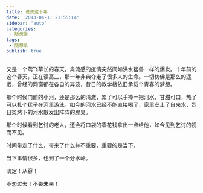 ```yaml
---
title: 说说这十年
date: '2013-04-11 21:55:14'
sidebar: 'auto'
categories:
 - 随想录
tags:
 - 随想录
publish: true
---
```


又是一个莺飞草长的春天，禽流感的疫情突然间如洪水猛兽一样的爆发。十年前的这个春天，正在读高三，那一年非典夺走了很多人的生命。一切仿佛是那么的遥远，曾经的同窗都在各自的奔波，昔日的教学楼依旧承载个青春的梦想。

那个时候门前的小河，还是那么的清澈，累了可以手捧一把河水，甘甜可口，热了可以扎个猛子在河里游泳。如今的河水已经不能直接喝了，家里安上了自来水，烈日炙烤下的河水散发出阵阵的腥臭。

那个时候看到乞讨的老人，还会将口袋的零花钱拿出一点给他，如今见到乞讨的视而不见。

时间带走了什么，带来了什么并不重要，重要的是当下。

当下事情很多，也到了一个分水岭。

淡定！从容！

不恋过去！不畏未来！
